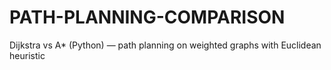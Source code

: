 # PATH-PLANNING-COMPARISON
Dijkstra vs A* (Python) — path planning on weighted graphs with Euclidean heuristic
